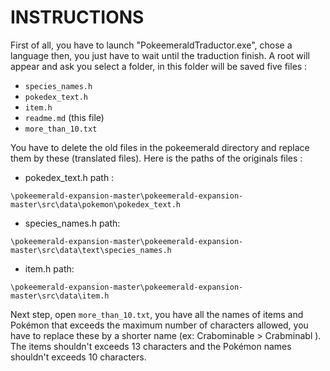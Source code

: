 # INSTRUCTIONS
First of all, you have to launch "PokeemeraldTraductor.exe", chose a language then, you just have to wait until the traduction finish. A root will appear and ask you select a folder, in this folder will be saved five files :
- `species_names.h`
- `pokedex_text.h`
- `item.h`
- `readme.md` (this file)
- `more_than_10.txt` 

You have to delete the old files in the pokeemerald directory and replace them by these (translated files). Here is the paths of the originals files :



- pokedex_text.h 
path :



 `\pokeemerald-expansion-master\pokeemerald-expansion-master\src\data\pokemon\pokedex_text.h `

- species_names.h 
path:

 `\pokeemerald-expansion-master\pokeemerald-expansion-master\src\data\text\species_names.h` 


- item.h
path:

 `\pokeemerald-expansion-master\pokeemerald-expansion-master\src\data\item.h`



Next step, open `more_than_10.txt`, you have all the names of items and Pokémon that exceeds the maximum number of characters allowed, you have to replace these by a shorter name (ex: Crabominable > Crabminabl ). The items shouldn't exceeds 13 characters and the Pokémon names shouldn't exceeds 10 characters.